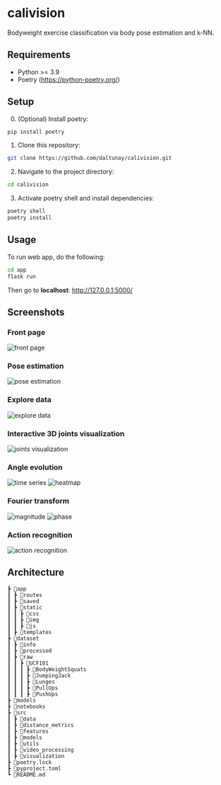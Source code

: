 # calivision

Bodyweight exercise classification via body pose estimation and k-NN.

## Requirements

- Python >= 3.9
- Poetry (https://python-poetry.org/)

## Setup

0. (Optional) Install poetry:

```bash
pip install poetry
```

1. Clone this repository:

```bash
git clone https://github.com/daltunay/calivision.git
```

2. Navigate to the project directory:

```bash
cd calivision
```

3. Activate poetry shell and install dependencies:

```bash
poetry shell
poetry install
```

## Usage

To run web app, do the following:

```bash
cd app
flask run
```

Then go to **localhost**: http://127.0.0.1:5000/

## Screenshots

### Front page
![front page](screenshots/front_page.png)
### Pose estimation
![pose estimation](screenshots/pose_estimation.png)

### Explore data
![explore data](screenshots/explore_data.png)

### Interactive 3D joints visualization
![joints visualization](screenshots/joints_visualization.png)

### Angle evolution
![time series](screenshots/angle_evolution_time_series.png)
![heatmap](screenshots/angle_evolution_heatmap.png)

### Fourier transform
![magnitude](screenshots/fourier_magnitude.png)
![phase](screenshots/fourier_phase.png)

### Action recognition
![action recognition](screenshots/action_recognition.png)

## Architecture
```
┣ 📂app
┃ ┣ 📂routes
┃ ┣ 📂saved
┃ ┣ 📂static
┃ ┃ ┣ 📂css
┃ ┃ ┣ 📂img
┃ ┃ ┣ 📂js
┃ ┣ 📂templates
┣ 📂dataset
┃ ┣ 📂info
┃ ┣ 📂processed
┃ ┣ 📂raw
┃ ┃ ┣ 📂UCF101
┃ ┃ ┃ ┣ 📂BodyWeightSquats
┃ ┃ ┃ ┣ 📂JumpingJack
┃ ┃ ┃ ┣ 📂Lunges
┃ ┃ ┃ ┣ 📂PullUps
┃ ┃ ┃ ┣ 📂PushUps
┣ 📂models
┣ 📂notebooks
┣ 📂src
┃ ┣ 📂data
┃ ┣ 📂distance_metrics
┃ ┣ 📂features
┃ ┣ 📂models
┃ ┣ 📂utils
┃ ┣ 📂video_processing
┃ ┣ 📂visualization
┣ 📜poetry.lock
┣ 📜pyproject.toml
┗ 📜README.md
```